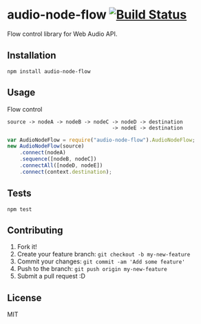 # audio-node-flow [![Build Status](https://travis-ci.org/azu/audio-node-flow.svg?branch=master)](https://travis-ci.org/azu/audio-node-flow)

Flow control library for Web Audio API.

## Installation

```
npm install audio-node-flow
```

## Usage

Flow control

    source -> nodeA -> nodeB -> nodeC -> nodeD -> destination
                                      -> nodeE -> destination



```js
var AudioNodeFlow = require("audio-node-flow").AudioNodeFlow;
new AudioNodeFlow(source)
    .connect(nodeA)
    .sequence([nodeB, nodeC])
    .connectAll([nodeD, nodeE])
    .connect(context.destination);
```

## Tests

```
npm test
```

## Contributing

1. Fork it!
2. Create your feature branch: `git checkout -b my-new-feature`
3. Commit your changes: `git commit -am 'Add some feature'`
4. Push to the branch: `git push origin my-new-feature`
5. Submit a pull request :D

## License

MIT